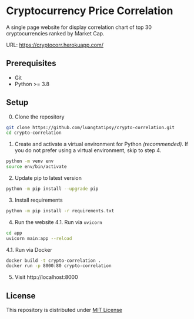 # Cryptocurrency Price Correlation
A single page website for display correlation chart of top 30 cryptocurrencies ranked by Market Cap.

URL: https://cryptocorr.herokuapp.com/

## Prerequisites
- Git
- Python >= 3.8

## Setup
0. Clone the repository
```sh
git clone https://github.com/luangtatipsy/crypto-correlation.git
cd crypto-correlation
```
1. Create and activate a virtual environment for Python _(recommended)_. If you do not prefer using a virtual environment, skip to step 4.
```sh
python -m venv env
source env/bin/activate
```
2. Update pip to latest version
```sh
python -m pip install --upgrade pip
```
3. Install requirements
```sh
python -m pip install -r requirements.txt
```
4. Run the website
  4.1. Run via `uvicorn`
  ```sh
  cd app
  uvicorn main:app --reload
  ```
  4.1. Run via Docker
  ```sh
  docker build -t crypto-correlation .
  docker run -p 8000:80 crypto-correlation
  ```

5. Visit http://localhost:8000

## License
This repository is distributed under [MIT License](https://github.com/luangtatipsy/crypto-correlation/blob/master/LICENSE)